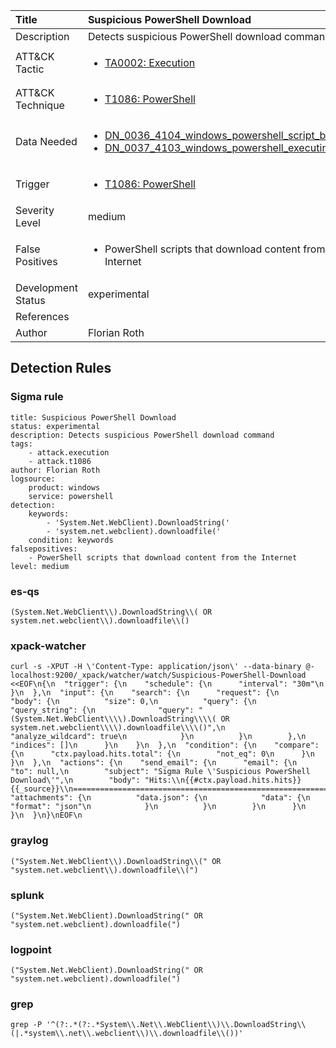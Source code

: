 | Title                | Suspicious PowerShell Download                                                                                                                                                 |
|:---------------------|:------------------------------------------------------------------------------------------------------------------------------------------------------------|
| Description          | Detects suspicious PowerShell download command                                                                                                                                           |
| ATT&amp;CK Tactic    | <ul><li>[TA0002: Execution](https://attack.mitre.org/tactics/TA0002)</li></ul>  |
| ATT&amp;CK Technique | <ul><li>[T1086: PowerShell](https://attack.mitre.org/techniques/T1086)</li></ul>                             |
| Data Needed          | <ul><li>[DN_0036_4104_windows_powershell_script_block](../Data_Needed/DN_0036_4104_windows_powershell_script_block.md)</li><li>[DN_0037_4103_windows_powershell_executing_pipeline](../Data_Needed/DN_0037_4103_windows_powershell_executing_pipeline.md)</li></ul>                                                         |
| Trigger              | <ul><li>[T1086: PowerShell](../Triggers/T1086.md)</li></ul>  |
| Severity Level       | medium                                                                                                                                                 |
| False Positives      | <ul><li>PowerShell scripts that download content from the Internet</li></ul>                                                                  |
| Development Status   | experimental                                                                                                                                                |
| References           | <ul></ul>                                                          |
| Author               | Florian Roth                                                                                                                                                |


## Detection Rules

### Sigma rule

```
title: Suspicious PowerShell Download
status: experimental
description: Detects suspicious PowerShell download command
tags:
    - attack.execution
    - attack.t1086
author: Florian Roth
logsource:
    product: windows
    service: powershell
detection:
    keywords:
        - 'System.Net.WebClient).DownloadString('
        - 'system.net.webclient).downloadfile('
    condition: keywords
falsepositives:
    - PowerShell scripts that download content from the Internet
level: medium

```




### es-qs
    
```
(System.Net.WebClient\\).DownloadString\\( OR system.net.webclient\\).downloadfile\\()
```


### xpack-watcher
    
```
curl -s -XPUT -H \'Content-Type: application/json\' --data-binary @- localhost:9200/_xpack/watcher/watch/Suspicious-PowerShell-Download <<EOF\n{\n  "trigger": {\n    "schedule": {\n      "interval": "30m"\n    }\n  },\n  "input": {\n    "search": {\n      "request": {\n        "body": {\n          "size": 0,\n          "query": {\n            "query_string": {\n              "query": "(System.Net.WebClient\\\\).DownloadString\\\\( OR system.net.webclient\\\\).downloadfile\\\\()",\n              "analyze_wildcard": true\n            }\n          }\n        },\n        "indices": []\n      }\n    }\n  },\n  "condition": {\n    "compare": {\n      "ctx.payload.hits.total": {\n        "not_eq": 0\n      }\n    }\n  },\n  "actions": {\n    "send_email": {\n      "email": {\n        "to": null,\n        "subject": "Sigma Rule \'Suspicious PowerShell Download\'",\n        "body": "Hits:\\n{{#ctx.payload.hits.hits}}{{_source}}\\n================================================================================\\n{{/ctx.payload.hits.hits}}",\n        "attachments": {\n          "data.json": {\n            "data": {\n              "format": "json"\n            }\n          }\n        }\n      }\n    }\n  }\n}\nEOF\n
```


### graylog
    
```
("System.Net.WebClient\\).DownloadString\\(" OR "system.net.webclient\\).downloadfile\\(")
```


### splunk
    
```
("System.Net.WebClient).DownloadString(" OR "system.net.webclient).downloadfile(")
```


### logpoint
    
```
("System.Net.WebClient).DownloadString(" OR "system.net.webclient).downloadfile(")
```


### grep
    
```
grep -P '^(?:.*(?:.*System\\.Net\\.WebClient\\)\\.DownloadString\\(|.*system\\.net\\.webclient\\)\\.downloadfile\\())'
```


